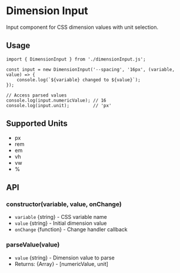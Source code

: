 # Dimension Input

Input component for CSS dimension values with unit selection.

## Usage

    import { DimensionInput } from './dimensionInput.js';
    
    const input = new DimensionInput('--spacing', '16px', (variable, value) => {
        console.log(`${variable} changed to ${value}`);
    });
    
    // Access parsed values
    console.log(input.numericValue); // 16
    console.log(input.unit);         // 'px'

## Supported Units
- px
- rem
- em
- vh
- vw
- %

## API

### constructor(variable, value, onChange)
- `variable` {string} - CSS variable name
- `value` {string} - Initial dimension value
- `onChange` {function} - Change handler callback

### parseValue(value)
- `value` {string} - Dimension value to parse
- Returns: {Array} - [numericValue, unit]
